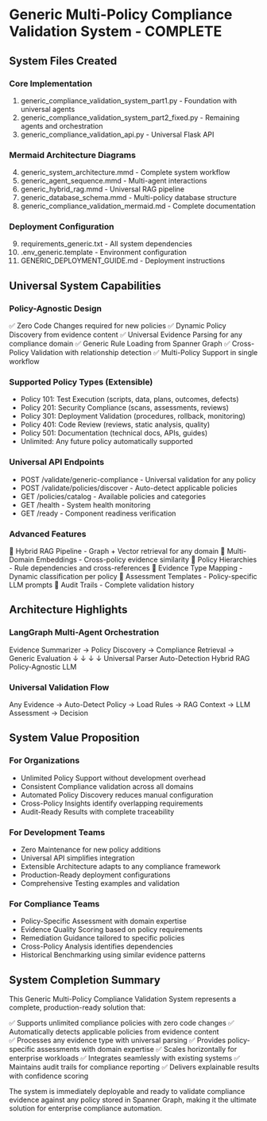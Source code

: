 # Generic Multi-Policy Compliance Validation System - COMPLETE

## System Files Created

### Core Implementation
1. generic_compliance_validation_system_part1.py - Foundation with universal agents
2. generic_compliance_validation_system_part2_fixed.py - Remaining agents and orchestration  
3. generic_compliance_validation_api.py - Universal Flask API

### Mermaid Architecture Diagrams
4. generic_system_architecture.mmd - Complete system workflow
5. generic_agent_sequence.mmd - Multi-agent interactions
6. generic_hybrid_rag.mmd - Universal RAG pipeline
7. generic_database_schema.mmd - Multi-policy database structure
8. generic_compliance_validation_mermaid.md - Complete documentation

### Deployment Configuration
9. requirements_generic.txt - All system dependencies
10. .env_generic.template - Environment configuration
11. GENERIC_DEPLOYMENT_GUIDE.md - Deployment instructions

## Universal System Capabilities

### Policy-Agnostic Design
✅ Zero Code Changes required for new policies
✅ Dynamic Policy Discovery from evidence content
✅ Universal Evidence Parsing for any compliance domain
✅ Generic Rule Loading from Spanner Graph
✅ Cross-Policy Validation with relationship detection
✅ Multi-Policy Support in single workflow

### Supported Policy Types (Extensible)
- Policy 101: Test Execution (scripts, data, plans, outcomes, defects)
- Policy 201: Security Compliance (scans, assessments, reviews)
- Policy 301: Deployment Validation (procedures, rollback, monitoring)
- Policy 401: Code Review (reviews, static analysis, quality)
- Policy 501: Documentation (technical docs, APIs, guides)
- Unlimited: Any future policy automatically supported

### Universal API Endpoints
- POST /validate/generic-compliance - Universal validation for any policy
- POST /validate/policies/discover - Auto-detect applicable policies
- GET /policies/catalog - Available policies and categories
- GET /health - System health monitoring
- GET /ready - Component readiness verification

### Advanced Features
🔧 Hybrid RAG Pipeline - Graph + Vector retrieval for any domain
🔧 Multi-Domain Embeddings - Cross-policy evidence similarity
🔧 Policy Hierarchies - Rule dependencies and cross-references
🔧 Evidence Type Mapping - Dynamic classification per policy
🔧 Assessment Templates - Policy-specific LLM prompts
🔧 Audit Trails - Complete validation history

## Architecture Highlights

### LangGraph Multi-Agent Orchestration
Evidence Summarizer → Policy Discovery → Compliance Retrieval → Generic Evaluation
       ↓                    ↓                   ↓                      ↓
Universal Parser    Auto-Detection    Hybrid RAG         Policy-Agnostic LLM

### Universal Validation Flow
Any Evidence → Auto-Detect Policy → Load Rules → RAG Context → LLM Assessment → Decision

## System Value Proposition

### For Organizations
- Unlimited Policy Support without development overhead
- Consistent Compliance validation across all domains
- Automated Policy Discovery reduces manual configuration
- Cross-Policy Insights identify overlapping requirements
- Audit-Ready Results with complete traceability

### For Development Teams  
- Zero Maintenance for new policy additions
- Universal API simplifies integration
- Extensible Architecture adapts to any compliance framework
- Production-Ready deployment configurations
- Comprehensive Testing examples and validation

### For Compliance Teams
- Policy-Specific Assessment with domain expertise
- Evidence Quality Scoring based on policy requirements
- Remediation Guidance tailored to specific policies
- Cross-Policy Analysis identifies dependencies
- Historical Benchmarking using similar evidence patterns

## System Completion Summary

This Generic Multi-Policy Compliance Validation System represents a complete, production-ready solution that:

✅ Supports unlimited compliance policies with zero code changes
✅ Automatically detects applicable policies from evidence content  
✅ Processes any evidence type with universal parsing
✅ Provides policy-specific assessments with domain expertise
✅ Scales horizontally for enterprise workloads
✅ Integrates seamlessly with existing systems
✅ Maintains audit trails for compliance reporting
✅ Delivers explainable results with confidence scoring

The system is immediately deployable and ready to validate compliance evidence against any policy stored in Spanner Graph, making it the ultimate solution for enterprise compliance automation.
